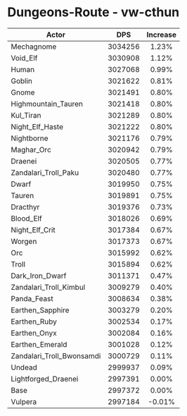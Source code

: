 # Dungeons-Route - vw-cthun
| Actor | DPS | Increase |
|---|:---:|:---:|
|Mechagnome|3034256|1.23%|
|Void_Elf|3030908|1.12%|
|Human|3027068|0.99%|
|Goblin|3021622|0.81%|
|Gnome|3021491|0.80%|
|Highmountain_Tauren|3021418|0.80%|
|Kul_Tiran|3021289|0.80%|
|Night_Elf_Haste|3021222|0.80%|
|Nightborne|3021176|0.79%|
|Maghar_Orc|3020942|0.79%|
|Draenei|3020505|0.77%|
|Zandalari_Troll_Paku|3020480|0.77%|
|Dwarf|3019950|0.75%|
|Tauren|3019891|0.75%|
|Dracthyr|3019376|0.73%|
|Blood_Elf|3018026|0.69%|
|Night_Elf_Crit|3017384|0.67%|
|Worgen|3017373|0.67%|
|Orc|3015992|0.62%|
|Troll|3015894|0.62%|
|Dark_Iron_Dwarf|3011371|0.47%|
|Zandalari_Troll_Kimbul|3009279|0.40%|
|Panda_Feast|3008634|0.38%|
|Earthen_Sapphire|3003279|0.20%|
|Earthen_Ruby|3002534|0.17%|
|Earthen_Onyx|3002084|0.16%|
|Earthen_Emerald|3001028|0.12%|
|Zandalari_Troll_Bwonsamdi|3000729|0.11%|
|Undead|2999937|0.09%|
|Lightforged_Draenei|2997391|0.00%|
|Base|2997372|0.00%|
|Vulpera|2997184|-0.01%|
